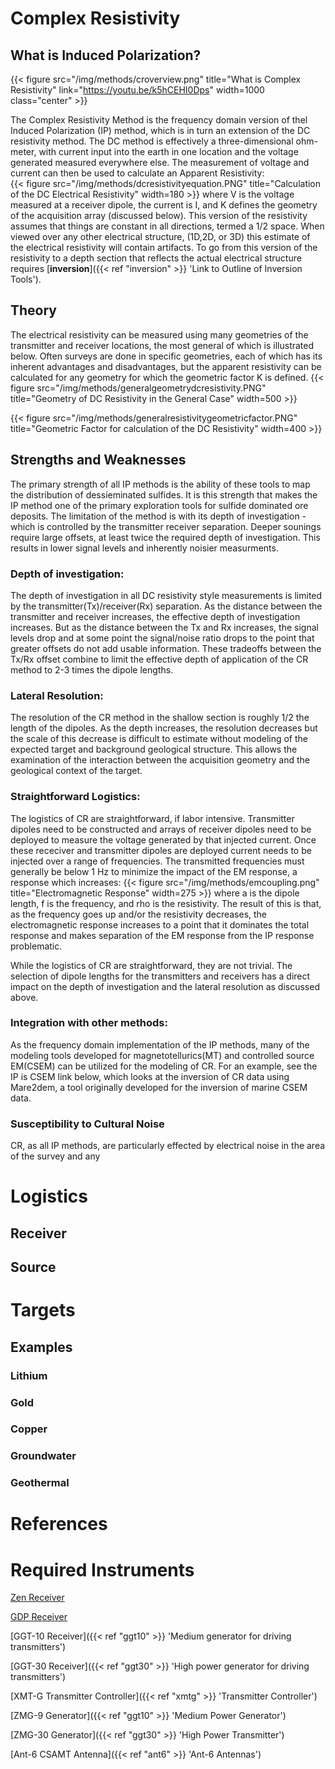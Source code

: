 # Complex Resistivity

## What is Induced Polarization?

{{< figure src="/img/methods/croverview.png" title="What is Complex Resistivity" link="https://youtu.be/k5hCEHI0Dps" width=1000 class="center" >}}

The Complex Resistivity Method is the frequency domain version of thel Induced Polarization (IP) method, which is in turn an extension of the DC resistivity method. The DC method is effectively a three-dimensional ohm-meter, with current input into the earth in one location and the voltage generated measured everywhere else. The measurement of voltage and current can then be used to calculate an Apparent Resistivity:  
{{< figure src="/img/methods/dcresistivityequation.PNG" title="Calculation of the DC Electrical Resistivity" width=180 >}}
where V is the voltage measured at a receiver dipole, the current is I, and K defines the geometry of the acquisition array (discussed below). This version of the resistivity assumes that things are constant in all directions, termed a 1/2 space. When viewed over any other electrical structure, (1D,2D, or 3D) this estimate of the electrical resistivity will contain artifacts. To go from this version of the resistivity to a depth section that reflects the actual electrical structure requires [**inversion**]({{< ref "inversion" >}} 'Link to Outline of Inversion Tools').

## Theory

The electrical resistivity can be measured using many geometries of the transmitter and receiver locations, the most general of which is illustrated below. Often surveys are done in specific geometries, each of which has its inherent advantages and disadvantages, but the apparent resistivity can be calculated for any geometry for which the geometric factor K is defined.
{{< figure src="/img/methods/generalgeometrydcresistivity.PNG" title="Geometry of DC Resistivity in the General Case" width=500 >}}

{{< figure src="/img/methods/generalresistivitygeometricfactor.PNG" title="Geometric Factor for calculation of the DC Resistivity" width=400 >}}

## Strengths and Weaknesses

The primary strength of all IP methods is the ability of these tools to map the distribution of dessieminated sulfides. It is this strength that makes the IP method one of the primary exploration tools for sulfide dominated ore deposits. The limitation of the method is with its depth of investigation - which is controlled by the transmitter receiver separation. Deeper sounings require large offsets, at least twice the required depth of investigation. This results in lower signal levels and inherently noisier measurments.

### Depth of investigation:

The depth of investigation in all DC resistivity style measurements is limited by the transmitter(Tx)/receiver(Rx) separation. As the distance between the transmitter and receiver increases, the effective depth of investigation increases. But as the distance between the Tx and Rx increases, the signal levels drop and at some point the signal/noise ratio drops to the point that greater offsets do not add usable information. These tradeoffs between the Tx/Rx offset combine to limit the effective depth of application of the CR method to 2-3 times the dipole lengths.

### Lateral Resolution:

The resolution of the CR method in the shallow section is roughly 1/2 the length of the dipoles. As the depth increases, the resolution decreases but the scale of this decrease is difficult to estimate without modeling of the expected target and background geological structure. This allows the examination of the interaction between the acquisition geometry and the geological context of the target.

### Straightforward Logistics:

The logistics of CR are straightforward, if labor intensive. Transmitter dipoles need to be constructed and arrays of receiver dipoles need to be deployed to measure the voltage generated by that injected current. Once these receciver and transmitter dipoles are deployed current needs to be injected over a range of frequencies. The transmitted frequencies must generally be below 1 Hz to minimize the impact of the EM response, a response which increases:
{{< figure src="/img/methods/emcoupling.png" title="Electromagnetic Response" width=275 >}}
where a is the dipole length, f is the frequency, and rho is the resistivity. The result of this is that, as the frequency goes up and/or the resistivity decreases, the electromagnetic response increases to a point that it dominates the total response and makes separation of the EM response from the IP response problematic.

While the logistics of CR are straightforward, they are not trivial. The selection of dipole lengths for the transmitters and receivers has a direct impact on the depth of investigation and the lateral resolution as discussed above.

### Integration with other methods:

As the frequency domain implementation of the IP methods, many of the modeling tools developed for magnetotellurics(MT) and controlled source EM(CSEM) can be utilized for the modeling of CR. For an example, see the IP is CSEM link below, which looks at the inversion of CR data using Mare2dem, a tool originally developed for the inversion of marine CSEM data.

### Susceptibility to Cultural Noise

CR, as all IP methods, are particularly effected by electrical noise in the area of the survey and any

# Logistics

## Receiver

## Source

# Targets

## Examples

### Lithium

### Gold

### Copper

### Groundwater

### Geothermal

# References

# Required Instruments

[Zen Receiver](/zen/)

[GDP Receiver](/gdp3224/)

[GGT-10 Receiver]({{< ref "ggt10" >}} 'Medium generator for driving transmitters')

[GGT-30 Receiver]({{< ref "ggt30" >}} 'High power generator for driving transmitters')

[XMT-G Transmitter Controller]({{< ref "xmtg" >}} 'Transmitter Controller')

[ZMG-9 Generator]({{< ref "ggt10" >}} 'Medium Power Generator')

[ZMG-30 Generator]({{< ref "ggt30" >}} 'High Power Transmitter')

[Ant-6 CSAMT Antenna]({{< ref "ant6" >}} 'Ant-6 Antennas')
